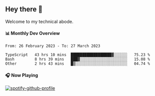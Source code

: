 ## Hey there 👋

Welcome to my technical abode.

#### 📊 Monthly Dev Overview
<!--START_SECTION:waka-->

```text
From: 26 February 2023 - To: 27 March 2023

TypeScript   43 hrs 10 mins  ██████████████████▓░░░░░░   75.23 %
Bash         8 hrs 39 mins   ███▓░░░░░░░░░░░░░░░░░░░░░   15.08 %
Other        2 hrs 43 mins   █▒░░░░░░░░░░░░░░░░░░░░░░░   04.74 %
```

<!--END_SECTION:waka-->

#### 🎧 Now Playing

[![spotify-github-profile](https://spotify-github-profile.vercel.app/api/view?uid=james2mid&cover_image=true&theme=natemoo-re)](https://open.spotify.com/user/james2mid?si=2b3baf2b09cb499e)
